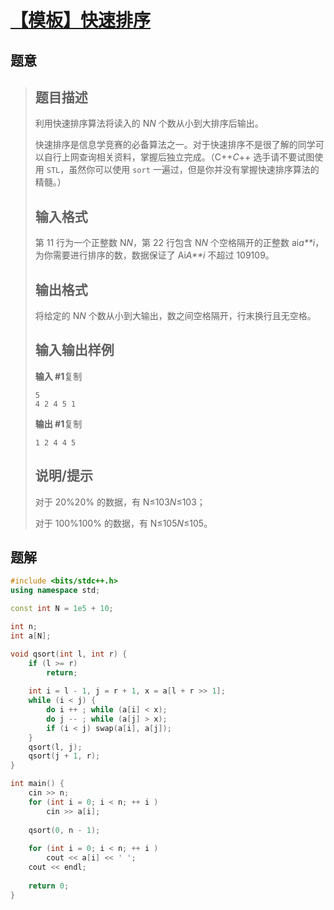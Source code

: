 #  [【模板】快速排序](https://www.luogu.com.cn/problem/P1177)

## 题意

>   ## 题目描述
>
>   利用快速排序算法将读入的 N*N* 个数从小到大排序后输出。
>
>   快速排序是信息学竞赛的必备算法之一。对于快速排序不是很了解的同学可以自行上网查询相关资料，掌握后独立完成。（C++*C*++ 选手请不要试图使用 `STL`，虽然你可以使用 `sort` 一遍过，但是你并没有掌握快速排序算法的精髓。）
>
>   ## 输入格式
>
>   第 11 行为一个正整数 N*N*，第 22 行包含 N*N* 个空格隔开的正整数 ai*a**i*，为你需要进行排序的数，数据保证了 Ai*A**i* 不超过 109109。
>
>   ## 输出格式
>
>   将给定的 N*N* 个数从小到大输出，数之间空格隔开，行末换行且无空格。
>
>   ## 输入输出样例
>
>   **输入 #1**复制
>
>   ```
>   5
>   4 2 4 5 1
>   ```
>
>   **输出 #1**复制
>
>   ```
>   1 2 4 4 5
>   ```
>
>   ## 说明/提示
>
>   对于 20%20% 的数据，有 N≤103*N*≤103；
>
>   对于 100%100% 的数据，有 N≤105*N*≤105。

## 题解



```c++
#include <bits/stdc++.h>
using namespace std;

const int N = 1e5 + 10;

int n;
int a[N];

void qsort(int l, int r) {
    if (l >= r)
        return;
    
    int i = l - 1, j = r + 1, x = a[l + r >> 1];
    while (i < j) {
        do i ++ ; while (a[i] < x);
        do j -- ; while (a[j] > x);
        if (i < j) swap(a[i], a[j]);
    }
    qsort(l, j);
    qsort(j + 1, r);
}

int main() {
    cin >> n;
    for (int i = 0; i < n; ++ i )
        cin >> a[i];
    
    qsort(0, n - 1);
    
    for (int i = 0; i < n; ++ i )
        cout << a[i] << ' ';
    cout << endl;
    
    return 0;
}
```



```python3

```

